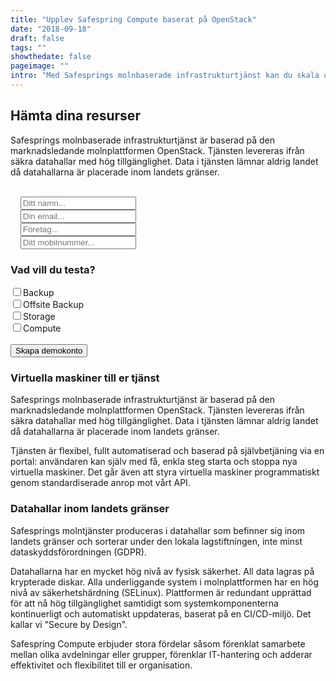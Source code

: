 ```yaml
---
title: "Upplev Safespring Compute baserat på OpenStack"
date: "2018-09-18"
draft: false
tags: ""
showthedate: false
pageimage: ""
intro: "Med Safesprings molnbaserade infrastrukturtjänst kan du skala upp och ner din infrastruktur efter behov. Tjänsten är flexibel, fullt automatiserad och baserad på självbetjäning via en portal."
---
```

## Hämta dina resurser
Safesprings molnbaserade infrastrukturtjänst är baserad på den marknadsledande molnplattformen OpenStack. Tjänsten levereras ifrån säkra datahallar med hög tillgänglighet. Data i tjänsten lämnar aldrig landet då datahallarna är placerade inom landets gränser.
<br><br>
<form id="up-form" name="form_9549uf83546290004448380e8164ebe216d83" action="https://power.upsales.com/api/external/formSubmit" method="POST">
	<div class="form">
    <i class="fas fa-user"></i>&nbsp;&nbsp;&nbsp;
		<input maxlength="512" type="text" name="Contact.name" required="required" placeholder="Ditt namn...">
	</div>
  <div class="form">
    <i class="fas fa-envelope"></i>&nbsp;&nbsp;&nbsp;
		<input maxlength="512" type="email" id="up-email-input" autocomplete="off" name="Contact.email" required="required" placeholder="Din email...">
	</div>
  <div class="form">
    <i class="fas fa-briefcase"></i>&nbsp;&nbsp;&nbsp;
		<input maxlength="512" type="text" id="up-client-name-input" name="Client.name" required="required" placeholder="Företag...">
	</div>
  <div class="form">
    <i class="fas fa-mobile-alt"></i>&nbsp;&nbsp;&nbsp;
		<input maxlength="512" type="text" name="Contact.cellPhone" required="required" placeholder="Ditt mobilnummer...">
	</div>
	<div>
		<h3>Vad vill du testa?</h3>
		<div class="inputGroup"><input id="Backup" type="checkbox" value="Backup" name="Extra.1547719761203"><label for="Backup">Backup</label></div>
    <div class="inputGroup"><input id="Offsite" type="checkbox" value="Offsite Backup" name="Extra.1547719761203"><label for="Offsite">Offsite Backup</label></div>
		<div class="inputGroup"><input id="Storage" type="checkbox" value="Storage" name="Extra.1547719761203"><label for="Storage">Storage</label></div>
		<div class="inputGroup"><input id="Compute" type="checkbox" value="Compute" name="Extra.1547719761203"><label for="Compute">Compute</label></div>
    <br>
	</div>
	<!-- REQUIRED FIELDS -->
	<input type="hidden" name="formCid" value="9549">
	<input type="hidden" name="formId" value="9549uf83546290004448380e8164ebe216d83">
	<input type="hidden" name="isFrame" value="false">
	<input type="text" value="" name="validation" style="display: none;">
	<!-- END OF REQUIRED FIELDS -->
	<button type="submit" class="button">Skapa demokonto</button>
</form>
<script src="https://img.upsales.com/lBtRI6eK9zoMXU3igCaQIw==/be.js"></script>

### Virtuella maskiner till er tjänst
Safesprings molnbaserade infrastrukturtjänst är baserad på den marknadsledande molnplattformen OpenStack. Tjänsten levereras ifrån säkra datahallar med hög tillgänglighet. Data i tjänsten lämnar aldrig landet då datahallarna är placerade inom landets gränser.

Tjänsten är flexibel, fullt automatiserad och baserad på självbetjäning via en portal: användaren kan själv med få, enkla steg starta och stoppa nya virtuella maskiner. Det går även att styra virtuella maskiner programmatiskt genom standardiserade anrop mot vårt API.

### Datahallar inom landets gränser
Safesprings molntjänster produceras i datahallar som befinner sig inom landets gränser och sorterar under den lokala lagstiftningen, inte minst dataskyddsförordningen (GDPR).

Datahallarna har en mycket hög nivå av fysisk säkerhet. All data lagras på krypterade diskar. Alla underliggande system i molnplattformen har en hög nivå av säkerhetshärdning (SELinux). Plattformen är redundant upprättad för att nå hög tillgänglighet samtidigt som systemkomponenterna kontinuerligt och automatiskt uppdateras, baserat på en CI/CD-miljö. Det kallar vi "Secure by Design".

Safespring Compute erbjuder stora fördelar såsom förenklat samarbete mellan olika avdelningar eller grupper, förenklar IT-hantering och adderar effektivitet och flexibilitet till er organisation.

